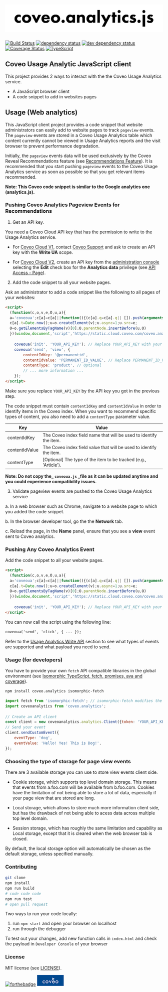 # ![coveo.analytics](./assets/coveo.analytics.js.png)

[![Build Status](https://travis-ci.org/coveo/coveo.analytics.js.svg?branch=master)](https://travis-ci.org/coveo/coveo.analytics.js)
[![dependency status](https://david-dm.org/coveo/coveo.analytics.js.svg)](https://david-dm.org/coveo/coveo.analytics.js)
[![dev dependency status](https://david-dm.org/coveo/coveo.analytics.js/dev-status.svg)](https://david-dm.org/coveo/coveo.analytics.js#info=devDependencies)
[![Coverage Status](https://coveralls.io/repos/github/coveo/coveo.analytics.js/badge.svg?branch=master)](https://coveralls.io/github/coveo/coveo.analytics.js?branch=master)
[![TypeScript](https://badges.frapsoft.com/typescript/code/typescript.png?v=100)](https://github.com/ellerbrock/typescript-badges/)

## Coveo Usage Analytic JavaScript client

This project provides 2 ways to interact with the the Coveo Usage Analytics service.

-   A JavaScript browser client
-   A code snippet to add in websites pages

## Usage (Web analytics)

This JavaScript client project provides a code snippet that website administrators can easily add to website pages to track `pageview` events. The `pageview` events are stored in a Coveo Usage Analytics table which content currently cannot be viewed in Usage Analytics reports and the visit browser to prevent performance degradation.

Initially, the `pageview` events data will be used exclusively by the Coveo Reveal Recommendations feature (see [Recommendations Feature](https://onlinehelp.coveo.com/en/cloud/coveo_reveal_features.htm#Recommendations)). It is recommended that you start pushing `pageview` events to the Coveo Usage Analytics service as soon as possible so that you get relevant items recommended.

**Note: This Coveo code snippet is similar to the Google analytics one (analytics.js).**

### Pushing Coveo Analytics Pageview Events for Recommendations

1. Get an API key.

You need a Coveo Cloud API key that has the permission to write to the Usage Analytics service.

-   For [Coveo Cloud V1](https://cloud.coveo.com/), contact [Coveo Support](https://coveocommunity.force.com/) and ask to create an API key with the **Write UA** scope.

-   For [Coveo Cloud V2](https://platform.cloud.coveo.com/), create an API key from the [administration console](https://platform.cloud.coveo.com/admin/#/organization/api-access/) selecting the **Edit** check box for the **Analytics data** privilege (see [API Access - Page](http://www.coveo.com/go?dest=ccv2ac&context=27)).

2. Add the code snippet to all your website pages.

Ask an administrator to add a code snippet like the following to all pages of your websites:

```html
<script>
  (function(c,o,v,e,O,u,a){
  a='coveoua';c[a]=c[a]||function(){(c[a].q=c[a].q|| []).push(arguments)};
  c[a].t=Date.now();u=o.createElement(v);u.async=1;u.src=e;
  O=o.getElementsByTagName(v)[0];O.parentNode.insertBefore(u,O)
  })(window,document,'script','https://static.cloud.coveo.com/coveo.analytics.js/1.0/coveoua.js')

    coveoua('init', 'YOUR_API_KEY'); // Replace YOUR_API_KEY with your real key
    coveoua('send', 'view', {
        contentIdKey: '@permanentid',
        contentIdValue: 'PERMANENT_ID_VALUE', // Replace PERMANENT_ID_VALUE with a unique value from your page.
        contentType: 'product', // Optional
        // ... more information ...
    });
</script>
```

Make sure you replace `YOUR_API_KEY` by the API key you got in the previous step.

The code snippet must contain `contentIdKey` and `contentIdValue` in order to identify items in the Coveo index. When you want to recommend specific types of content, you also need to add a `contentType` parameter value.

| Key            | Value                                                               |
| -------------- | ------------------------------------------------------------------- |
| contentIdKey   | The Coveo index field name that will be used to identify the item.  |
| contentIdValue | The Coveo index field value that will be used to identify the item. |
| contentType    | [Optional] The type of the item to be tracked (e.g., 'Article').    |

**Note: Do not copy the\_ `coveoua.js` \_file as it can be updated anytime and you could experience compatibility issues.**

3. Validate pageview events are pushed to the Coveo Usage Analytics service

a. In a web browser such as Chrome, navigate to a website page to which you added the code snippet.

b. In the browser developer tool, go the the **Network** tab.

c. Reload the page, in the **Name** panel, ensure that you see a **view** event sent to Coveo analytics.

### Pushing Any Coveo Analytics Event

Add the code snippet to all your website pages.

```html
<script>
  (function(c,o,v,e,O,u,a){
  a='coveoua';c[a]=c[a]||function(){(c[a].q=c[a].q|| []).push(arguments)};
  c[a].t=Date.now();u=o.createElement(v);u.async=1;u.src=e;
  O=o.getElementsByTagName(v)[0];O.parentNode.insertBefore(u,O)
  })(window,document,'script','https://static.cloud.coveo.com/coveo.analytics.js/1.0/coveoua.js')

    coveoua('init', 'YOUR_API_KEY'); // Replace YOUR_API_KEY with your real key
</script>
```

You can now call the script using the following line:

```html
coveoua('send', 'click', { ... });
```

Refer to the [Usage Analytics Write API](https://docs.coveo.com/en/1430/cloud-v2-developers/usage-analytics-write-api) section to see what types of events are supported and what payload you need to send.

### Usage (for developers)

You have to provide your own `fetch` API compatible libraries in the global environment (see [Isomorphic TypeScript, fetch, promises, ava and coverage](http://source.coveo.com/2016/05/11/isomorphic-typescript-ava-w-coverage/)).

```bash
npm install coveo.analytics isomorphic-fetch
```

```js
import fetch from 'isomorphic-fetch'; // isomorphic-fetch modifies the global environment
import coveoanalytics from 'coveo.analytics';

// Create an API client
const client = new coveoanalytics.analytics.Client({token: 'YOUR_API_KEY'});
// Send your event
client.sendCustomEvent({
    eventType: 'dog',
    eventValue: 'Hello! Yes! This is Dog!',
});
```

### Choosing the type of storage for page view events

There are 3 available storage you can use to store view events client side.

-   Cookie storage, which supports top level domain storage. This means that events from a.foo.com will be available from b.foo.com.
    Cookies have the limitation of not being able to store a lot of data, especially if your page view that are stored are long.

-   Local storage, which allows to store much more information client side, but has the drawback of not being able to acess data
    across multiple top level domain.

-   Session storage, which has roughly the same limitation and capability as Local storage, except that it is cleared when the web browser tab is closed.

By default, the local storage option will automatically be chosen as the default storage, unless specified manually.

### Contributing

```bash
git clone
npm install
npm run build
# code code code
npm run test
# open pull request
```

Two ways to run your code locally: 
1.  run `npm start` and open your browser on localhost 
2.  run through the debugger

To test out your changes, add new function calls in `index.html` and check the payload in `Developer Console` of your browser

### License

MIT license (see [LICENSE](LICENSE)).

[![forthebadge](http://forthebadge.com/images/badges/built-with-love.svg)](http://forthebadge.com)
[![coveo](./assets/by-coveo.png)](http://www.coveo.com)
